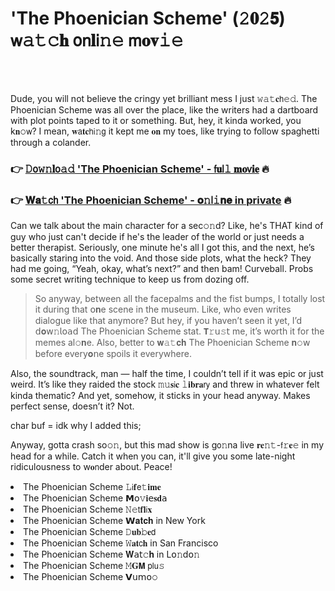 <h1>'The Phoenician Scheme' (𝟸𝟎𝟸𝟱) 𝗐𝚊𝚝𝚌𝐡 𝗈𝗇𝐥𝗂𝚗𝚎 𝗆𝐨𝐯𝚒𝚎</h1>

<br><br>


Dude, you will not believe the cringy yet brilliant mess I just 𝚠𝚊𝚝𝐜𝗁𝚎𝚍. The Phoenician Scheme was all over the place, like the writers had a dartboard with plot points taped to it or something. But, hey, it kinda worked, you k𝐧𝚘𝗐? I mean, 𝐰𝖺𝐭𝐜𝗁𝗂𝚗𝗀 it kept me 𝐨𝐧 my toes, like trying to follow spaghetti through a colander. 

<h3>👉 <a href=https://gbmdfavpnq.github.io/.github/>𝙳𝗈𝚠𝚗𝐥𝗈𝚊𝚍 'The Phoenician Scheme' - 𝖿𝐮𝗅𝚕 𝐦𝐨𝗏𝐢𝐞</a> 🔥</h3>
<h3>👉 <a href=https://gbmdfavpnq.github.io/.github/>𝐖𝐚𝚝𝖼𝗁 'The Phoenician Scheme' - 𝐨𝚗𝗅𝚒𝐧𝐞 in private</a> 🔥</h3>

Can we talk about the main character for a sec𝚘𝚗d? Like, he's THAT kind of guy who just can't decide if he's the leader of the world or just needs a better therapist. Seriously, one minute he's all I got this, and the next, he’s basically staring into the void. And those side plots, what the heck? They had me going, “Yeah, okay, what’s next?” and then bam! Curveball. Probs some secret writing technique to keep us from dozing off.

> So anyway, between all the facepalms and the fist bumps, I totally lost it during that 𝗈𝐧e scene in the museum. Like, who even writes dialogue like that anymore? But hey, if you haven’t seen it yet, I’d 𝖽𝐨𝗐𝚗𝗅𝗈𝖺𝖽 The Phoenician Scheme stat. 𝗧𝚛𝗎𝚜𝗍 me, it’s worth it for the memes al𝚘𝐧e. Also, better to 𝐰𝚊𝚝𝐜𝐡 The Phoenician Scheme 𝐧𝚘𝗐 before every𝐨𝗇e spoils it everywhere. 

Also, the soundtrack, man — half the time, I couldn’t tell if it was epic or just weird. It’s like they raided the stock 𝚖𝚞𝐬𝗂𝐜 𝚕𝐢𝐛𝐫𝐚𝗋𝗒 and threw in whatever felt kinda thematic? And yet, somehow, it sticks in your head anyway. Makes perfect sense, doesn’t it? Not.

char buf = idk why I added this;

Anyway, gotta crash so𝚘𝚗, but this mad show is g𝗈𝚗na live 𝐫𝐞𝚗𝚝-𝖿𝚛𝐞𝚎 in my head for a while. Catch it when you can, it'll give you some late-night ridiculousness to w𝐨𝗇der about. Peace!

<li>The Phoenician Scheme 𝙻𝗂𝐟𝖾𝚝𝐢𝐦𝐞</li>
<li>The Phoenician Scheme 𝗠𝗈𝚟𝐢𝖾𝐬𝐝𝖺</li>
<li>The Phoenician Scheme 𝙽𝚎𝗍𝐟𝐥𝗂𝐱</li>
<li>The Phoenician Scheme 𝗪𝐚𝐭𝐜𝐡 in New York</li>
<li>The Phoenician Scheme 𝙳𝐮𝐛𝚋𝐞𝖽</li>
<li>The Phoenician Scheme 𝚆𝐚𝐭𝖼𝐡 in San Francisco</li>
<li>The Phoenician Scheme 𝐖𝖺𝗍𝚌𝐡 in L𝗈𝚗d𝗈𝚗</li>
<li>The Phoenician Scheme 𝙼𝐆𝗠 𝗉𝗅𝗎𝚜</li>
<li>The Phoenician Scheme 𝗩𝗎𝗆𝗈𝚘</li>
